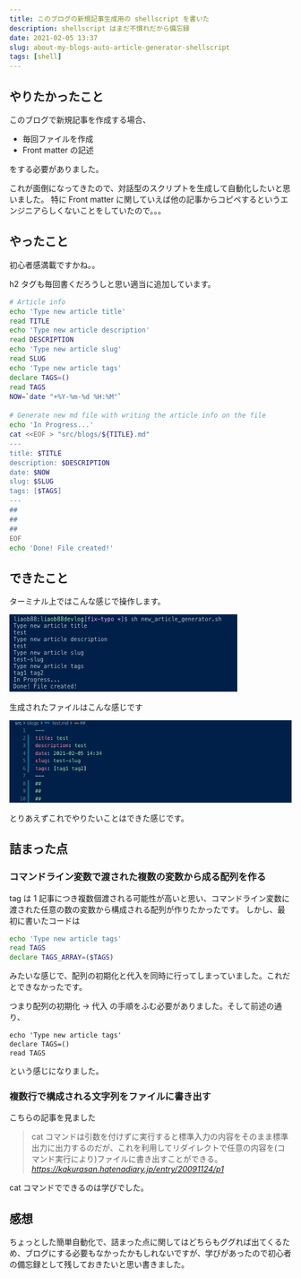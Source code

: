```yaml
---
title: このブログの新規記事生成用の shellscript を書いた
description: shellscript はまだ不慣れだから備忘録
date: 2021-02-05 13:37
slug: about-my-blogs-auto-article-generator-shellscript
tags: [shell]
---
```


## やりたかったこと

このブログで新規記事を作成する場合、

- 毎回ファイルを作成
- Front matter の記述

をする必要がありました。

これが面倒になってきたので、対話型のスクリプトを生成して自動化したいと思いました。
特に Front matter に関していえば他の記事からコピペするというエンジニアらしくないことをしていたので。。。

## やったこと

初心者感満載ですかね。。

h2 タグも毎回書くだろうしと思い適当に追加しています。

```bash
# Article info
echo 'Type new article title'
read TITLE
echo 'Type new article description'
read DESCRIPTION
echo 'Type new article slug'
read SLUG
echo 'Type new article tags'
declare TAGS=()
read TAGS
NOW=`date "+%Y-%m-%d %H:%M"`

# Generate new md file with writing the article info on the file
echo 'In Progress...'
cat <<EOF > "src/blogs/${TITLE}.md"
---
title: $TITLE
description: $DESCRIPTION
date: $NOW
slug: $SLUG
tags: [$TAGS]
---
##
##
##
EOF
echo 'Done! File created!'
```

## できたこと

ターミナル上ではこんな感じで操作します。

![](../../src/images/about-my-blogs-auto-article-generator-shellscript/shellscript_operation.png)

生成されたファイルはこんな感じです

![](../../src/images/about-my-blogs-auto-article-generator-shellscript/generated_file.png)

とりあえずこれでやりたいことはできた感じです。

## 詰まった点

### コマンドライン変数で渡された複数の変数から成る配列を作る

tag は 1 記事につき複数個渡される可能性が高いと思い、コマンドライン変数に渡された任意の数の変数から構成される配列が作りたかったです。
しかし、最初に書いたコードは

```bash
echo 'Type new article tags'
read TAGS
declare TAGS_ARRAY=($TAGS)
```

みたいな感じで、配列の初期化と代入を同時に行ってしまっていました。これだとできなかったです。

つまり配列の初期化 → 代入 の手順をふむ必要がありました。そして前述の通り、

```shell
echo 'Type new article tags'
declare TAGS=()
read TAGS
```

という感じになりました。

### 複数行で構成される文字列をファイルに書き出す

こちらの記事を見ました

> cat コマンドは引数を付けずに実行すると標準入力の内容をそのまま標準出力に出力するのだが、これを利用してリダイレクトで任意の内容を(コマンド実行により)ファイルに書き出すことができる。
> <cite>https://kakurasan.hatenadiary.jp/entry/20091124/p1</cite>

cat コマンドでできるのは学びでした。

## 感想

ちょっとした簡単自動化で、詰まった点に関してはどちらもググれば出てくるため、ブログにする必要もなかったかもしれないですが、学びがあったので初心者の備忘録として残しておきたいと思い書きました。
